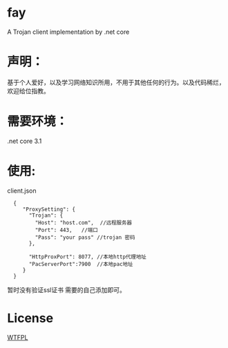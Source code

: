 # fay
A Trojan client  implementation by .net core 


# 声明：

基于个人爱好，以及学习网络知识所用，不用于其他任何的行为。以及代码稀烂，欢迎给位指教。






# 需要环境：

.net core 3.1





# 使用:
client.json

      {
         "ProxySetting": {
           "Trojan": {
             "Host": "host.com",  //远程服务器
             "Port": 443,   //端口
             "Pass": "your pass" //trojan 密码
           },

           "HttpProxPort": 8077, //本地http代理地址
           "PacServerPort":7900  //本地pac地址
         }
      }
暂时没有验证ssl证书 需要的自己添加即可。



# License

[WTFPL](https://en.wikipedia.org/wiki/WTFPL)

